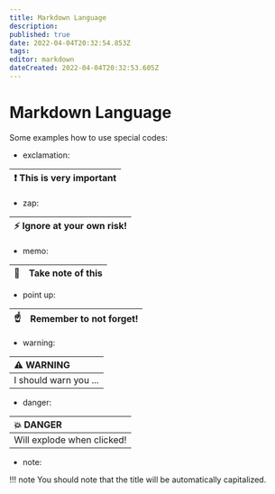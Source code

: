 ```yaml
---
title: Markdown Language
description: 
published: true
date: 2022-04-04T20:32:54.853Z
tags: 
editor: markdown
dateCreated: 2022-04-04T20:32:53.605Z
---
```


# Markdown Language

Some examples how to use special codes:

- exclamation:

| :exclamation:  This is very important   |
|-----------------------------------------|

- zap:

| :zap:        Ignore at your own risk!   |
|-----------------------------------------|

- memo:

| :memo:        | Take note of this       |
|---------------|:------------------------|

- point up:

| :point_up:    | Remember to not forget! |
|---------------|:------------------------|

- warning:

| :warning: WARNING          |
|:---------------------------|
| I should warn you ...      |

- danger:

| :boom: DANGER              |
|:---------------------------|
| Will explode when clicked! |

- note:

!!! note
    You should note that the title will be automatically capitalized.